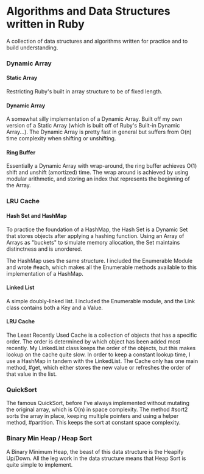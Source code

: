 # Algorithms and Data Structures written in Ruby
A collection of data structures and algorithms written for practice and to build understanding.

### Dynamic Array

#### Static Array

Restricting Ruby's built in array structure to be of fixed length.

#### Dynamic Array

A somewhat silly implementation of a Dynamic Array. Built off my own version of a Static Array (which is built off of Ruby's Built-in Dynamic Array...). The Dynamic Array is pretty fast in general but suffers from O(n) time complexity when shifting or unshifting.

#### Ring Buffer

Essentially a Dynamic Array with wrap-around, the ring buffer achieves O(1) shift and unshift (amortized) time. The wrap around is achieved by using modular arithmetic, and storing an index that represents the beginning of the Array.  

### LRU Cache

#### Hash Set and HashMap

To practice the foundation of a HashMap, the Hash Set is a Dynamic Set that stores objects after applying a hashing function. Using an Array of Arrays as "buckets" to simulate memory allocation, the Set maintains distinctness and is unordered.

The HashMap uses the same structure. I included the Enumerable Module and wrote #each, which makes all the Enumerable methods available to this implementation of a HashMap.

#### Linked List

A simple doubly-linked list. I included the Enumerable module, and the Link class contains both a Key and a Value.

#### LRU Cache

The Least Recently Used Cache is a collection of objects that has a specific order. The order is determined by which object has been added most recently. My LinkedList class keeps the order of the objects, but this makes lookup on the cache quite slow. In order to keep a constant lookup time, I use a HashMap in tandem with the LinkedList. The Cache only has one main method, #get, which either stores the new value or refreshes the order of that value in the list.

### QuickSort

The famous QuickSort, before I've always implemented without mutating the original array, which is O(n) in space complexity. The method #sort2 sorts the array in place, keeping multiple pointers and using a helper method, #partition. This keeps the sort at constant space complexity.

### Binary Min Heap / Heap Sort

A Binary Minimum Heap, the beast of this data structure is the Heapify Up/Down. All the leg work in the data structure means that Heap Sort is quite simple to implement. 
